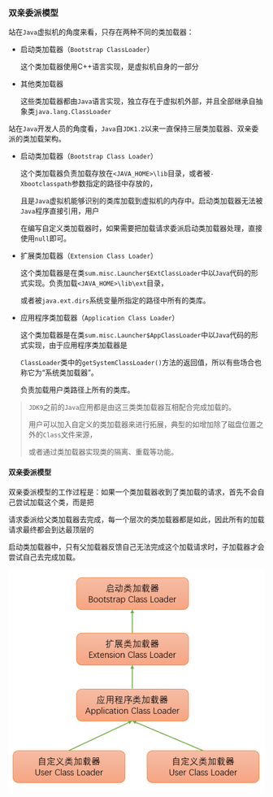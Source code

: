 ### 双亲委派模型

站在`Java`虚拟机的角度来看，只存在两种不同的类加载器：

* 启动类加载器（`Bootstrap ClassLoader`）

  这个类加载器使用C++语言实现，是虚拟机自身的一部分

* 其他类加载器

  这些类加载器都由`Java`语言实现，独立存在于虚拟机外部，并且全部继承自抽象类`java.lang.ClassLoader`



站在`Java`开发人员的角度看，`Java`自`JDK1.2`以来一直保持三层类加载器、双亲委派的类加载架构。

* 启动类加载器（`Bootstrap Class Loader`）

  这个类加载器负责加载存放在`<JAVA_HOME>\lib`目录，或者被`-Xbootclasspath`参数指定的路径中存放的，

  且是`Java`虚拟机能够识别的类库加载到虚拟机的内存中。启动类加载器无法被`Java`程序直接引用，用户

  在编写自定义类加载器时，如果需要把加载请求委派启动类加载器处理，直接使用`null`即可。

* 扩展类加载器（`Extension Class Loader`）

  这个类加载器是在类`sum.misc.Launcher$ExtClassLoader`中以`Java`代码的形式实现。负责加载`<JAVA_HOME>\lib\ext`目录，

  或者被`java.ext.dirs`系统变量所指定的路径中所有的类库。

* 应用程序类加载器（`Application Class Loader`）

  这个类加载器是在类`sum.misc.Launcher$AppClassLoader`中以`Java`代码的形式实现，由于应用程序类加载器是

  `ClassLoader`类中的`getSystemClassLoader()`方法的返回值，所以有些场合也称它为“系统类加载器”。

  负责加载用户类路径上所有的类库。

> `JDK9`之前的`Java`应用都是由这三类类加载器互相配合完成加载的。
>
> 用户可以加入自定义的类加载器来进行拓展，典型的如增加除了磁盘位置之外的`Class`文件来源，
>
> 或者通过类加载器实现类的隔离、重载等功能。



#### 双亲委派模型

双亲委派模型的工作过程是：如果一个类加载器收到了类加载的请求，首先不会自己尝试加载这个类，而是把

请求委派给父类加载器去完成，每一个层次的类加载器都是如此，因此所有的加载请求最终都会到达最顶层的

启动类加载器中，只有父加载器反馈自己无法完成这个加载请求时，子加载器才会尝试自己去完成加载。

![](img\类加载器双亲委派模型.png)